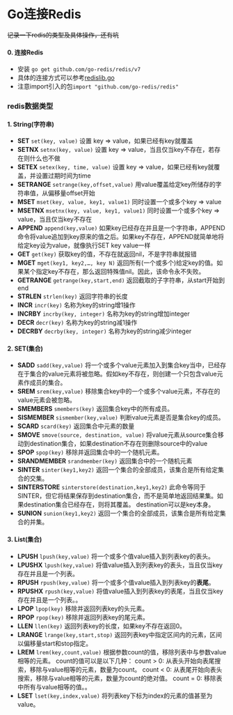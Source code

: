 # Go连接Redis

~~记录一下redis的类型及具体操作，还有坑~~

#### 0. 连接Redis
- 安装 `go get github.com/go-redis/redis/v7`
- 具体的连接方式可以参考[redislib.go](../sql/redisconn/redislib.go)
- 注意import引入的包`import "github.com/go-redis/redis"`

### redis数据类型

#### 1. String(字符串)
- **SET** `set(key, value)` 设置 key => value，如果已经有key就覆盖
- **SETNX** `setnx(key, value)` 设置 key => value，当且仅当key不存在，若存在则什么也不做
- **SETEX** `setex(key, time, value)` 设置 key => value，如果已经有key就覆盖，并设置过期时间为time
- **SETRANGE** `setrange(key,offset,value)` 用value覆盖给定key所储存的字符串值，从偏移量offset开始
- **MSET** `mset(key, value, key1, value1)` 同时设置一个或多个key => value
- **MSETNX** `msetnx(key, value, key1, value1)` 同时设置一个或多个key => value，当且仅当key不存在
- **APPEND** `append(key,value)` 如果key已经存在并且是一个字符串，APPEND命令将value追加到key原来的值之后。如果key不存在，APPEND就简单地将给定key设为value，就像执行SET key value一样
- **GET** `get(key)` 获取key的值，不存在就返回nil，不是字符串就报错
- **MGET** `mget(key1, key2,…, key N)` 返回所有(一个或多个)给定key的值。如果某个指定key不存在，那么返回特殊值nil。因此，该命令永不失败。
- **GETRANGE** `getrange(key,start,end)` 返回截取的子字符串，从start开始到end
- **STRLEN** `strlen(key)` 返回字符串的长度
- **INCR** `incr(key)` 名称为key的string增1操作
- **INCRBY** `incrby(key, integer)` 名称为key的string增加integer
- **DECR** `decr(key)` 名称为key的string减1操作
- **DECRBY** `decrby(key, integer)` 名称为key的string减少integer

#### 2. SET(集合)
- **SADD** `sadd(key,value)` 将一个或多个value元素加入到集合key当中，已经存在于集合的value元素将被忽略。假如key不存在，则创建一个只包含value元素作成员的集合。
- **SREM** `srem(key,value)` 移除集合key中的一个或多个value元素，不存在的value元素会被忽略。
- **SMEMBERS** `smembers(key)` 返回集合key中的所有成员。
- **SISMEMBER** `sismember(key,value)` 判断value元素是否是集合key的成员。
- **SCARD** `scard(key)` 返回集合中元素的数量
- **SMOVE** `smove(source, destination, value)` 将value元素从source集合移动到destination集合，如果destination不存在则删除source中的value
- **SPOP** `spop(key)` 移除并返回集合中的一个随机元素。
- **SRANDMEMBER** `srandmember(key)` 返回集合中的一个随机元素
- **SINTER** `sinter(key1,key2)` 返回一个集合的全部成员，该集合是所有给定集合的交集。
- **SINTERSTORE** `sinterstore(destination,key1,key2)` 此命令等同于SINTER，但它将结果保存到destination集合，而不是简单地返回结果集。如果destination集合已经存在，则将其覆盖。 destination可以是key本身。
- **SUNION** `sunion(key1,key2)` 返回一个集合的全部成员，该集合是所有给定集合的并集。


#### 3. List(集合)
- **LPUSH** `lpush(key,value)` 将一个或多个值value插入到列表key的表头。
- **LPUSHX** `lpush(key,value)` 将值value插入到列表key的表头，当且仅当key存在并且是一个列表。
- **RPUSH** `rpush(key,value)` 将一个或多个值value插入到列表key的**表尾**。
- **RPUSHX** `rpush(key,value)` 将值value插入到列表key的表尾，当且仅当key存在并且是一个列表。。
- **LPOP** `lpop(key)` 移除并返回列表key的头元素。
- **RPOP** `rpop(key)` 移除并返回列表key的尾元素。
- **LLEN** `llen(key)` 返回列表key的长度，如果key不存在返回0。
- **LRANGE** `lrange(key,start,stop)` 返回列表key中指定区间内的元素，区间以偏移量start和stop指定。
- **LREM** `lrem(key,count,value)` 根据参数count的值，移除列表中与参数value相等的元素。
          count的值可以是以下几种：
          count > 0: 从表头开始向表尾搜索，移除与value相等的元素，数量为count。
          count < 0: 从表尾开始向表头搜索，移除与value相等的元素，数量为count的绝对值。
          count = 0: 移除表中所有与value相等的值。。
- **LSET** `lset(key,index,value)` 将列表key下标为index的元素的值甚至为value。